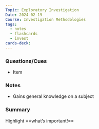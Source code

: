 ```yaml
---
Topic: Exploratory Investigation
Date: 2024-02-19
Course: Investigation Methodologies
tags:
  - notes
  - flashcards
  - invest
cards-deck:
---
```


### Questions/Cues
- Item

### Notes
- Gains general knowledge on a subject

### Summary
Highlight ==what’s important!==
<!--SR:!2023-10-27,4,270-->